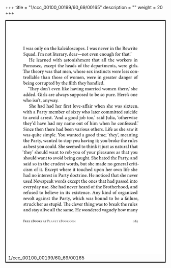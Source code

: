 +++
title = "1/ccc_00100_00199/60_69/00165"
description = ""
weight = 20
+++

<table style="border:2px solid black;max-width:800px;max-height:800px;" 
><tr><td>
<img class="center-fit-jpg"
src="/jpg_/out_jpg_1984__165.jpg">
1/ccc_00100_00199/60_69/00165
</img></td></tr></table>
